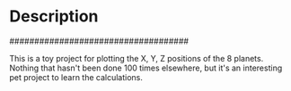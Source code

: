 # Description
####################################

This is a toy project for plotting the X, Y, Z positions of the 8 planets.
Nothing that hasn't been done 100 times elsewhere, but it's an interesting
pet project to learn the calculations.